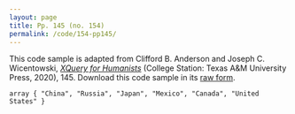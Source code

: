 ```yaml
---
layout: page
title: Pp. 145 (no. 154)
permalink: /code/154-pp145/
---
```


This code sample is adapted from Clifford B. Anderson and Joseph C. Wicentowski, 
[_XQuery for Humanists_](/) (College Station: Texas A&M University Press, 2020), 145. 
Download this code sample in its [raw form](/code/154-pp145/154-pp145.xq).

```xquery
array { "China", "Russia", "Japan", "Mexico", "Canada", "United States" }
```  
